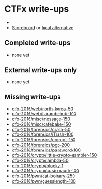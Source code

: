 # CTFx write-ups

* <TODO>
* [Scoreboard](TODO) or [local alternative](TODOLOCAL)

## Completed write-ups

* none yet

## External write-ups only

* none yet

## Missing write-ups

* [ctfx-2016/web/north-korea-50](ctfx-2016/web/north-korea-50)
* [ctfx-2016/web/harambehub-100](ctfx-2016/web/harambehub-100)
* [ctfx-2016/misc/message-150](ctfx-2016/misc/message-150)
* [ctfx-2016/misc/cafebabe-150](ctfx-2016/misc/cafebabe-150)
* [ctfx-2016/forensics/crash-50](ctfx-2016/forensics/crash-50)
* [ctfx-2016/forensics/iTrash-100](ctfx-2016/forensics/iTrash-100)
* [ctfx-2016/forensics/corrupt-150](ctfx-2016/forensics/corrupt-150)
* [ctfx-2016/forensics/pgp-200](ctfx-2016/forensics/pgp-200)
* [ctfx-2016/forensics/password-100](ctfx-2016/forensics/password-100)
* [ctfx-2016/crypto/little-crypto-gambler-150](ctfx-2016/crypto/little-crypto-gambler-150)
* [ctfx-2016/crypto/lambda-50](ctfx-2016/crypto/lambda-50)
* [ctfx-2016/crypto/blocky-1](ctfx-2016/crypto/blocky-1)
* [ctfx-2016/crypto/customauth-100](ctfx-2016/crypto/customauth-100)
* [ctfx-2016/pwn/dat-boinary-250](ctfx-2016/pwn/dat-boinary-250)
* [ctfx-2016/pwn/guesslength-100](ctfx-2016/pwn/guesslength-100)